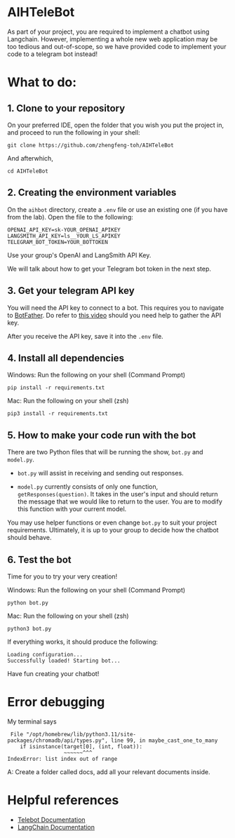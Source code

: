 # AIHTeleBot

As part of your project, you are required to implement a chatbot using Langchain. However, implementing a whole new web application may be too tedious and out-of-scope, so we have provided code to implement your code to a telegram bot instead!

# What to do: 

## 1. Clone to your repository

On your preferred IDE, open the folder that you wish you put the project in, and proceed to run the following in your shell:

```
git clone https://github.com/zhengfeng-toh/AIHTeleBot
```

And afterwhich,

```
cd AIHTeleBot
```

## 2. Creating the environment variables

On the `aihbot` directory, create a `.env` file or use an existing one (if you have from the lab). Open the file to the following:

```
OPENAI_API_KEY=sk-YOUR_OPENAI_APIKEY
LANGSMITH_API_KEY=ls__YOUR_LS_APIKEY
TELEGRAM_BOT_TOKEN=YOUR_BOTTOKEN
```

Use your group's OpenAI and LangSmith API Key.

We will talk about how to get your Telegram bot token in the next step.

## 3. Get your telegram API key

You will need the API key to connect to a bot. This requires you to navigate to [BotFather](https://t.me/BotFather). Do refer to [this video](https://www.youtube.com/watch?v=aNmRNjME6mE&ab_channel=SmartBotsLand) should you need help to gather the API key.

After you receive the API key, save it into the `.env` file.

## 4. Install all dependencies

Windows: 
Run the following on your shell (Command Prompt)

```
pip install -r requirements.txt
```

Mac: Run the following on your shell (zsh)
```
pip3 install -r requirements.txt
```

## 5. How to make your code run with the bot

There are two Python files that will be running the show, `bot.py` and `model.py`.

- `bot.py` will assist in receiving and sending out responses. 

- `model.py` currently consists of only one function, `getResponses(question)`. It takes in the user's input and should return the message that we would like to return to the user. You are to modify this function with your current model. 

You may use helper functions or even change `bot.py` to suit your project requirements. Ultimately, it is up to your group to decide how the chatbot should behave. 

## 6. Test the bot

Time for you to try your very creation!

Windows: Run the following on your shell (Command Prompt)
```
python bot.py
```

Mac: Run the following on your shell (zsh)
```
python3 bot.py
```

If everything works, it should produce the following:
```
Loading configuration...
Successfully loaded! Starting bot...
```

Have fun creating your chatbot!


# Error debugging

My terminal says
```
 File "/opt/homebrew/lib/python3.11/site-packages/chromadb/api/types.py", line 99, in maybe_cast_one_to_many
    if isinstance(target[0], (int, float)):
                  ~~~~~~^^^
IndexError: list index out of range
```

A: Create a folder called docs, add all your relevant documents inside.

# Helpful references
- [Telebot Documentation](https://pypi.org/project/pyTelegramBotAPI/)
- [LangChain Documentation](https://python.langchain.com/docs/get_started/introduction)